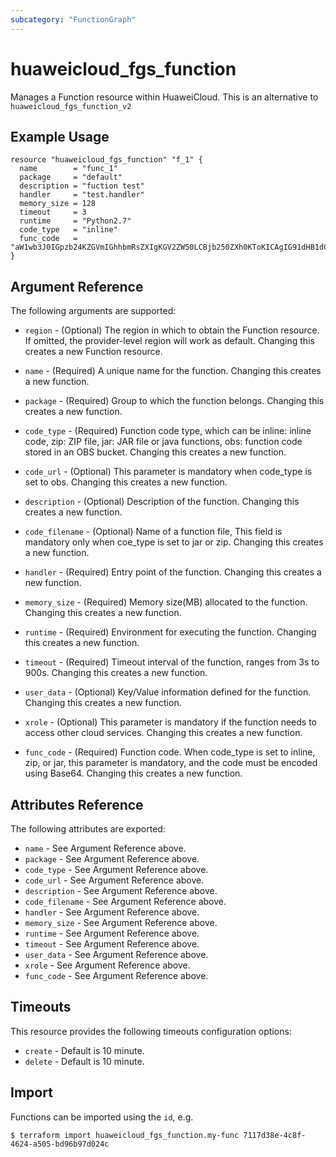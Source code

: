 ```yaml
---
subcategory: "FunctionGraph"
---
```


# huaweicloud\_fgs\_function

Manages a Function resource within HuaweiCloud.
This is an alternative to `huaweicloud_fgs_function_v2`

## Example Usage

```hcl
resource "huaweicloud_fgs_function" "f_1" {
  name        = "func_1"
  package     = "default"
  description = "fuction test"
  handler     = "test.handler"
  memory_size = 128
  timeout     = 3
  runtime     = "Python2.7"
  code_type   = "inline"
  func_code   = "aW1wb3J0IGpzb24KZGVmIGhhbmRsZXIgKGV2ZW50LCBjb250ZXh0KToKICAgIG91dHB1dCA9ICdIZWxsbyBtZXNzYWdlOiAnICsganNvbi5kdW1wcyhldmVudCkKICAgIHJldHVybiBvdXRwdXQ="
}
```

## Argument Reference

The following arguments are supported:

* `region` - (Optional) The region in which to obtain the Function resource. If omitted, the provider-level region will work as default. Changing this creates a new Function resource.

* `name` - (Required) A unique name for the function. Changing this creates a new function.

* `package` - (Required) Group to which the function belongs. Changing this creates a new function.

* `code_type` - (Required) Function code type, which can be inline: inline code, zip: ZIP file,
	jar: JAR file or java functions, obs: function code stored in an OBS bucket. Changing this
	creates a new function.

* `code_url` - (Optional) This parameter is mandatory when code_type is set to obs. Changing this
	creates a new function.

* `description` - (Optional) Description of the function. Changing this creates a new function.

* `code_filename` - (Optional) Name of a function file, This field is mandatory only when coe_type is
	set to jar or zip. Changing this creates a new function.

* `handler` - (Required) Entry point of the function. Changing this creates a new function.

* `memory_size` - (Required) Memory size(MB) allocated to the function. Changing this creates a new function.

* `runtime` - (Required) Environment for executing the function. Changing this creates a new function.

* `timeout` - (Required) Timeout interval of the function, ranges from 3s to 900s. Changing this creates a new function.

* `user_data` - (Optional) Key/Value information defined for the function. Changing this creates a new function.

* `xrole` - (Optional) This parameter is mandatory if the function needs to access other cloud services.
	Changing this creates a new function.

* `func_code` - (Required) Function code. When code_type is set to inline, zip, or jar, this parameter is mandatory,
	and the code must be encoded using Base64. Changing this creates a new function.


## Attributes Reference

The following attributes are exported:

* `name` - See Argument Reference above.
* `package` - See Argument Reference above.
* `code_type` - See Argument Reference above.
* `code_url` - See Argument Reference above.
* `description` - See Argument Reference above.
* `code_filename` - See Argument Reference above.
* `handler` - See Argument Reference above.
* `memory_size` - See Argument Reference above.
* `runtime` - See Argument Reference above.
* `timeout` - See Argument Reference above.
* `user_data` - See Argument Reference above.
* `xrole` - See Argument Reference above.
* `func_code` - See Argument Reference above.

## Timeouts
This resource provides the following timeouts configuration options:
- `create` - Default is 10 minute.
- `delete` - Default is 10 minute.

## Import

Functions can be imported using the `id`, e.g.

```
$ terraform import huaweicloud_fgs_function.my-func 7117d38e-4c8f-4624-a505-bd96b97d024c
```
